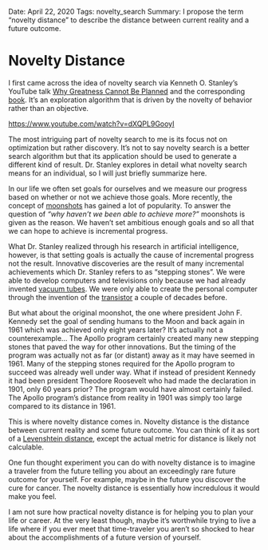 Date: April 22, 2020
Tags: novelty_search
Summary: I propose the term “novelty distance” to describe the distance between current reality and a future outcome.

# Novelty Distance

I first came across the idea of novelty search via Kenneth O. Stanley’s YouTube talk [Why Greatness Cannot Be Planned](https://www.youtube.com/watch?v=dXQPL9GooyI) and the corresponding [book](https://www.amazon.com/Why-Greatness-Cannot-Planned-Objective/dp/3319155237). It’s an exploration algorithm that is driven by the novelty of behavior rather than an objective.

https://www.youtube.com/watch?v=dXQPL9GooyI

The most intriguing part of novelty search to me is its focus not on optimization but rather discovery. It’s not to say novelty search is a better search algorithm but that its application should be used to generate a different kind of result. Dr. Stanley explores in detail what novelty search means for an individual, so I will just briefly summarize here.

In our life we often set goals for ourselves and we measure our progress based on whether or not we achieve those goals. More recently, the concept of [moonshots](https://www.theatlantic.com/magazine/archive/2017/11/x-google-moonshot-factory/540648/) has gained a lot of popularity. To answer the question of _“why haven’t we been able to achieve more?”_ moonshots is given as the reason. We haven’t set ambitious enough goals and so all that we can hope to achieve is incremental progress.

What Dr. Stanley realized through his research in artificial intelligence, however, is that setting goals is actually the cause of incremental progress not the result. Innovative discoveries are the result of many incremental achievements which Dr. Stanley refers to as “stepping stones”. We were able to develop computers and televisions only because we had already invented [vacuum tubes](https://en.m.wikipedia.org/wiki/Vacuum_tube). We were only able to create the personal computer through the invention of the [transistor](https://en.m.wikipedia.org/wiki/Transistor) a couple of decades before.

But what about the original moonshot, the one where president John F. Kennedy set the goal of sending humans to the Moon and back again in 1961 which was achieved only eight years later? It’s actually not a counterexample… The Apollo program certainly created many new stepping stones that paved the way for other innovations. But the timing of the program was actually not as far (or distant) away as it may have seemed in 1961. Many of the stepping stones required for the Apollo program to succeed was already well under way. What if instead of president Kennedy it had been president Theodore Roosevelt who had made the declaration in 1901, only 60 years prior? The program would have almost certainly failed. The Apollo program’s distance from reality in 1901 was simply too large compared to its distance in 1961.

This is where novelty distance comes in. Novelty distance is the distance between current reality and some future outcome. You can think of it as sort of a [Levenshtein distance](https://en.m.wikipedia.org/wiki/Levenshtein_distance), except the actual metric for distance is likely not calculable.

One fun thought experiment you can do with novelty distance is to imagine a traveler from the future telling you about an exceedingly rare future outcome for yourself. For example, maybe in the future you discover the cure for cancer. The novelty distance is essentially how incredulous it would make you feel.

I am not sure how practical novelty distance is for helping you to plan your life or career. At the very least though, maybe it’s worthwhile trying to live a life where if you ever meet that time-traveler you aren’t so shocked to hear about the accomplishments of a future version of yourself.

